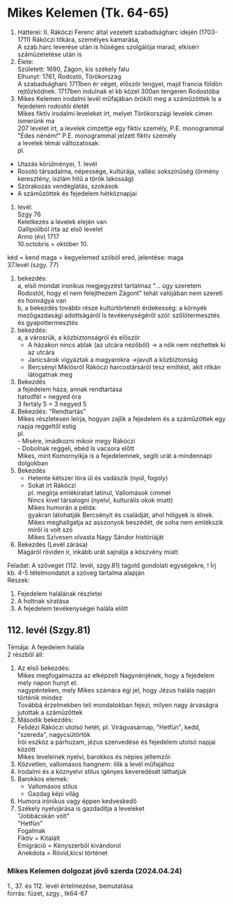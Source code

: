 # Mikes Kelemen (Tk. 64-65)      
1. Hátterei: II. Rákóczi Ferenc által vezetett szabadságharc idején (1703-1711) Rákóczi titkára, személyes kamarása,      
A szab.harc leverése után is hűséges szolgálója marad, elkíséri számüzetetése után is      
2. Élete:      
Született: 1690, Zágon, kis székely falu      
Elhunyt: 1761, Rodostó, Törökország      
A szabadságharc 1711ben ér véget, először lengyel, majd francia földön rejtőzködnek. 1717ben indulnak el kb közel 300an tengeren Rodostóba      
3. Mikes Kelemen irodalmi levél műfajában örökíti meg a száműzöttek ls a fejedelem rodostói életét      
Mikes fiktív irodalmi leveleket írt, melyet Törökországi levelek címen ismerünk ma      
207 levelet írt, a levelek címzettje egy fiktív személy, P.E. monogrammal       
"Édes néném!" P.E. monogrammal jelzett fiktív személy      
a levelek témái változatosak:      
pl.       
- Utazás körülményei, 1. levél      
- Rosotó társadalma, népessége, kultúrája, vallási sokszínűség (örmény keresztény, iszlám hitű a török lakosság)      
- Szórakozás vendéglátás, szokások      
- A száműzöttek és fejedelem hétköznapjai      
1. levél:      
Szgy 76      
Keletkezés a levelek elején van      
Gallipoliból írta az első levelet      
Anno (év) 1717      
10.octobris = október 10.      
      
kéd = kend maga = kegyelemed szóból ered, jelentése: maga      
37.levél (szgy. 77)      
1. bekezdés:      
	a, első mondat ironikus megjegyzést tartalmaz "... úgy szeretem Rodostót, hogy el nem felejthezem Zágont" tehát valójában nem szereti és honvágya van      
	b, a bekezdés további része kultúrtörténeti érdekesség: a környék mezőgazdasági adottságáról ls tevékenységéről szól: szőlőtermesztés és gyapottermesztés      
2. bekezdés:      
	a, a városrük, a közbiztonságról és először      
    - A házakon nincs ablak (az utcára nézőből) -> a nők nem nézhettek ki az utcára      
    - Janicsárok vigyáztak a magyarokra ->javult a közbiztonság      
    - Bercsényi Miklósról Rákóczi harcostársáról tesz említést, akit ritkán látogatnak meg      
3. Bekezdés      
a fejedelem háza, annak rendtartása      
hatodfél = negyed óra      
3 fertály 5 = 3 negyed 5      
4. Bekezdés: "Rendtartás"      
	Mikes részletesen leírja, hogyan zajlik a fejedelem és a száműzöttek egy napja reggeltől estig      
	pl.       
		- Misére, imádkozni mikoir megy Rákóczi      
		- Dobolnak reggeli, ebéd ls vacsora előtt      
	Mikes, mint Komornyikja is a fejedelemnek, segíti urát a mindennapi dolgokban      
5. Bekezdés      
	- Hetente kétszer lóra ül és vadászik (nyúl, fogoly)      
	- Sokat írt Rákóczi       
	pl. megírja emlékiratait latinul, Vallomások címmel      
	Nincs kivel társalogni (nyelvi, kulturális okok miatt)      
	Mikes humorán a példa:      
		gyakran látohatják Bercsényit és családját, ahol hölgyek is élnek. Mikes meghallgatja az asszonyok beszédét, de soha nem emlékszik miről is volt szó      
	Mikes Szívesen olvasta Nagy Sándor históriáját      
6. Bekezdés (Levél zárása)      
	Magáról röviden ír, inkább urát sajnálja a köszvény miatt      
      
Feladat: A szöveget (112. levél, szgy.81) tagold gondolati egységekre, ! Írj kb. 4-5 tételmondatot a szöveg tartalma alapján      
Részek:      
1. Fejedelem halálának részletei      
2. A holtnak síratása       
3. A fejedelem tevékenységei halála előtt      
    
## 112. levél (Szgy.81)    
Témája: A fejedelem halála    
2 részből áll:    
1. Az első bekezdés:    
	Mikes megfogalmazza az elképzelt Nagynénjének, hogy a fejedelem mely napon hunyt el:    
		nagypénteken, mely Mikes számára égi jel, hogy Jézus halála napján történik mindez    
	Továbbá érzelmekben teli mondatokban fejezi, milyen nagy árvaságra jutottak a száműzőttek    
2. Második bekezdés:    
	Felidézi Rákóczi utolsó hetét, pl. Virágvasárnap, "Hetfün", kedd, "szereda", nagycsütörtök    
	Írói eszköz a párhuzam, jézus szenvedése és fejedelem utolsó napjai között    
Mikes leveleinek nyelvi, barokkos és népies jellemzői:    
1. Közvetlen, vallomásos hangnem: illik a levél műfajához    
2. Irodalmi és a köznyelvi stílus igényes keveredését láthatjuk    
3. Barokkos elemek:    
   - Vallomásos stílus    
   - Gazdag képi világ    
4. Humora irónikus vagy éppen kedveskedő    
5. Székely nyelvjárása is gazdadítja a leveleket    
	"Jobbácskán volt"    
	"Hetfün"    
Fogalmak    
	Fiktív = Kitalált    
	Emigráció = Kényszerből kivándorol     
	Anekdota = Rövid,kicsi történet    
    
### Mikes Kelemen dolgozat jövő szerda (2024.04.24)    
1., 37. és 112. levél értelmezése, bemutatása    
forrás: füzet, szgy., tk64-67    
